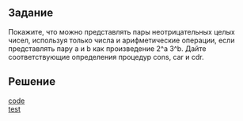 ## Задание

Покажите, что можно представлять пары неотрицательных целых чисел, используя только числа и арифметические операции, если представлять пару a и b как произведение 2^a 3^b. Дайте соответствующие определения процедур cons, car и cdr.


## Решение
[code](../../src/chapter02/solution_05.rkt)  
[test](../../test/chapter02/test_05.rkt)